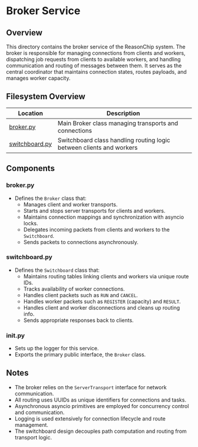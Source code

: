 # Broker Service

## Overview
This directory contains the broker service of the ReasonChip system. The broker is responsible for managing connections from clients and workers, dispatching job requests from clients to available workers, and handling communication and routing of messages between them. It serves as the central coordinator that maintains connection states, routes payloads, and manages worker capacity.

## Filesystem Overview

| Location           | Description                               |
| ------------------ | ----------------------------------------- |
| [broker.py](./broker.py)       | Main Broker class managing transports and connections |
| [switchboard.py](./switchboard.py) | Switchboard class handling routing logic between clients and workers |

## Components

### broker.py
- Defines the `Broker` class that:
  - Manages client and worker transports.
  - Starts and stops server transports for clients and workers.
  - Maintains connection mappings and synchronization with asyncio locks.
  - Delegates incoming packets from clients and workers to the `Switchboard`.
  - Sends packets to connections asynchronously.

### switchboard.py
- Defines the `Switchboard` class that:
  - Maintains routing tables linking clients and workers via unique route IDs.
  - Tracks availability of worker connections.
  - Handles client packets such as `RUN` and `CANCEL`.
  - Handles worker packets such as `REGISTER` (capacity) and `RESULT`.
  - Handles client and worker disconnections and cleans up routing info.
  - Sends appropriate responses back to clients.

### __init__.py
- Sets up the logger for this service.
- Exports the primary public interface, the `Broker` class.

## Notes
- The broker relies on the `ServerTransport` interface for network communication.
- All routing uses UUIDs as unique identifiers for connections and tasks.
- Asynchronous asyncio primitives are employed for concurrency control and communication.
- Logging is used extensively for connection lifecycle and route management.
- The switchboard design decouples path computation and routing from transport logic.


